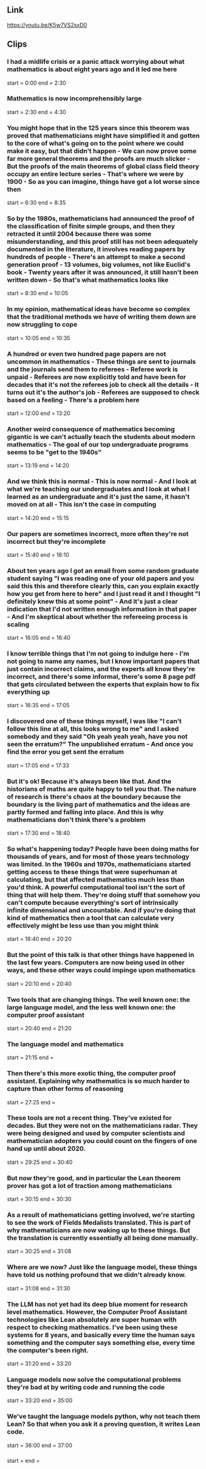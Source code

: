 ## Link
https://youtu.be/K5w7VS2sxD0

## Clips

### I had a midlife crisis or a panic attack worrying about what mathematics is about eight years ago and it led me here
start = 0:00
end = 2:30

### Mathematics is now incomprehensibly large
start = 2:30
end = 4:30

### You might hope that in the 125 years since this theorem was proved that mathematicians might have simplified it and gotten to the core of what's going on to the point where we could make it easy, but that didn't happen - We can now prove some far more general theorems and the proofs are much slicker - But the proofs of the main theorems of global class field theory occupy an entire lecture series - That's where we were by 1900 - So as you can imagine, things have got a lot worse since then
start = 6:30
end = 8:35

### So by the 1980s, mathematicians had announced the proof of the classification of finite simple groups, and then they retracted it until 2004 because there was some misunderstanding, and this proof still has not been adequately documented in the literature, it involves reading papers by hundreds of people - There's an attempt to make a second generation proof - 13 volumes, big volumes, not like Euclid's book - Twenty years after it was announced, it still hasn't been written down - So that's what mathematics looks like
start = 8:30
end = 10:05

### In my opinion, mathematical ideas have become so complex that the traditional methods we have of writing them down are now struggling to cope
start = 10:05
end = 10:35

### A hundred or even two hundred page papers are not uncommon in mathematics - These things are sent to journals and the journals send them to referees - Referee work is unpaid - Referees are now explicitly told and have been for decades that it's not the referees job to check all the details - It turns out it's the author's job - Referees are supposed to check based on a feeling - There's a problem here
start = 12:00
end = 13:20

### Another weird consequence of mathematics becoming gigantic is we can't actually teach the students about modern mathematics - The goal of our top undergraduate programs seems to be "get to the 1940s"
start = 13:19
end = 14:20

### And we think this is normal - This is now normal - And I look at what we're teaching our undergraduates and I look at what I learned as an undergraduate and it's just the same, it hasn't moved on at all - This isn't the case in computing
start = 14:20
end = 15:15

### Our papers are sometimes incorrect, more often they're not incorrect but they're incomplete
start = 15:40
end = 16:10

### About ten years ago I got an email from some random graduate student saying "I was reading one of your old papers and you said this this and therefore clearly this, can you explain exactly how you get from here to here" and I just read it and I thought "I definitely knew this at some point" - And it's just a clear indication that I'd not written enough information in that paper - And I'm skeptical about whether the refereeing process is scaling
start = 16:05
end = 16:40

### I know terrible things that I'm not going to indulge here - I'm not going to name any names, but I know important papers that just contain incorrect claims, and the experts all know they're incorrect, and there's some informal, there's some 8 page pdf that gets circulated between the experts that explain how to fix everything up
start = 16:35
end = 17:05

### I discovered one of these things myself, I was like "I can't follow this line at all, this looks wrong to me" and I asked somebody and they said "Oh yeah yeah yeah, have you not seen the erratum?" The unpublished erratum - And once you find the error you get sent the erratum
start = 17:05
end = 17:33

### But it's ok! Because it's always been like that. And the historians of maths are quite happy to tell you that. The nature of research is there's chaos at the boundary because the boundary is the living part of mathematics and the ideas are partly formed and falling into place. And this is why mathematicians don't think there's a problem
start = 17:30
end = 18:40

### So what's happening today? People have been doing maths for thousands of years, and for most of those years technology was limited. In the 1960s and 1970s, mathematicians started getting access to these things that were superhuman at calculating, but that affected mathematics much less than you'd think. A powerful computational tool isn't the sort of thing that will help them. They're doing stuff that somehow you can't compute because everything's sort of intrinsically infinite dimensional and uncountable. And if you're doing that kind of mathematics then a tool that can calculate very effectively might be less use than you might think
start = 18:40
end = 20:20

### But the point of this talk is that other things have happened in the last few years. Computers are now being used in other ways, and these other ways could impinge upon mathematics
start = 20:10
end = 20:40

### Two tools that are changing things. The well known one: the large language model, and the less well known one: the computer proof assistant
start = 20:40
end = 21:20

### The language model and mathematics
start = 21:15
end = 

### Then there's this more exotic thing, the computer proof assistant. Explaining why mathematics is so much harder to capture than other forms of reasoning
start = 27:25
end = 

### These tools are not a recent thing. They've existed for decades. But they were not on the mathematicians radar. They were being designed and used by computer scientists and mathematician adopters you could count on the fingers of one hand up until about 2020.
start = 29:25
end = 30:40

### But now they're good, and in particular the Lean theorem prover has got a lot of traction among mathematicians
start = 30:15
end = 30:30

### As a result of mathematicians getting involved, we're starting to see the work of Fields Medalists translated. This is part of why mathematicians are now waking up to these things. But the translation is currently essentially all being done manually.
start = 30:25
end = 31:08

### Where are we now? Just like the language model, these things have told us nothing profound that we didn't already know.
start = 31:08
end = 31:30

### The LLM has not yet had its deep blue moment for research level mathematics. However, the Computer Proof Assistant technologies like Lean absolutely are super human with respect to checking mathematics. I've been using these systems for 8 years, and basically every time the human says something and the computer says something else, every time the computer's been right.
start = 31:20
end = 33:20

### Language models now solve the computational problems they're bad at by writing code and running the code
start = 33:20
end = 35:00

### We've taught the language models python, why not teach them Lean? So that when you ask it a proving question, it writes Lean code.
start = 36:00
end = 37:00

### 
start = 
end = 